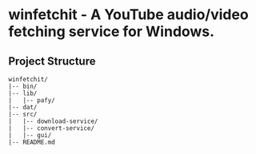 # winfetchit - A YouTube audio/video fetching service for Windows.

## Project Structure

    winfetchit/
    |-- bin/
    |-- lib/
    |   |-- pafy/
    |-- dat/
    |-- src/
    |   |-- download-service/
    |   |-- convert-service/
    |   |-- gui/
    |-- README.md


